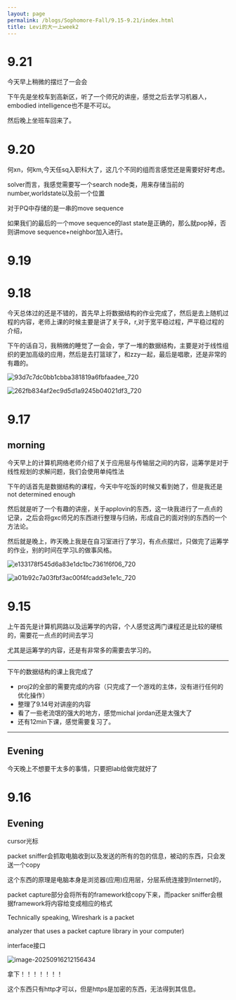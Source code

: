 ```yaml
---
layout: page
permalink: /blogs/Sophomore-Fall/9.15-9.21/index.html
title: Levi的大一上week2
---
```


# 9.21

今天早上稍微的摆烂了一会会

下午先是坐校车到高新区，听了一个师兄的讲座，感觉之后去学习机器人，embodied intelligence也不是不可以。

然后晚上坐班车回来了。



# 9.20

何xn，何km,今天任sq入职科大了，这几个不同的组而言感觉还是需要好好考虑。

solver而言，我感觉需要写一个search node类，用来存储当前的number,worldstate以及前一个位置

对于PQ中存储的是一串的move sequence

如果我们的最后的一个move sequence的last state是正确的，那么就pop掉，否则讲move sequence+neighbor加入进行。



# 9.19



# 9.18

今天总体过的还是不错的，首先早上将数据结构的作业完成了，然后是去上随机过程的内容，老师上课的时候主要是讲了关于R，r,对于宽平稳过程，严平稳过程的介绍，

下午的话自习，我稍微的睡觉了一会会，学了一堆的数据结构，主要是对于线性组织的更加高级的应用，然后是去打篮球了，和zzy一起，最后是唱歌，还是非常的有趣的。

![93d7c7dc0bb1cbba381819a6fbfaadee_720](D:\wesleyfei1.github.io\blogs\Sophomore-Fall\93d7c7dc0bb1cbba381819a6fbfaadee_720.jpg)

![262fb834af2ec9d5d1a9245b04021df3_720](D:\wesleyfei1.github.io\blogs\Sophomore-Fall\262fb834af2ec9d5d1a9245b04021df3_720.jpg)

# 9.17

## morning

今天早上的计算机网络老师介绍了关于应用层与传输层之间的内容，运筹学是对于线性规划的求解问题，我们会使用单纯性法

下午的话首先是数据结构的课程，今天中午吃饭的时候又看到她了，但是我还是not determined enough

然后就是听了一个有趣的讲座，关于applovin的东西，这一块我进行了一点点的记录，之后会将gxc师兄的东西进行整理与归纳，形成自己的面对别的东西的一个方法论。

然后就是晚上，昨天晚上我是在自习室进行了学习，有点点摆烂，只做完了运筹学的作业，别的时间在学习L的做事风格。

![e133178f545d6a83e1dc1bc7361f6f06_720](D:\wesleyfei1.github.io\blogs\Sophomore-Fall\e133178f545d6a83e1dc1bc7361f6f06_720.jpg)

![a01b92c7a03fbf3ac00f4fcadd3e1e1c_720](D:\wesleyfei1.github.io\blogs\Sophomore-Fall\a01b92c7a03fbf3ac00f4fcadd3e1e1c_720.jpg)

# 9.15

上午首先是计算机网路以及运筹学的内容，个人感觉这两门课程还是比较的硬核的，需要花一点点的时间去学习

尤其是运筹学的内容，还是有非常多的需要去学习的。

---

下午的数据结构的课上我完成了

- proj2的全部的需要完成的内容（只完成了一个游戏的主体，没有进行任何的优化操作）
- 整理了9.14号对讲座的内容
- 看了一些老流氓的强大的地方，感觉michal jordan还是太强大了
- 还有12min下课，感觉需要复习了。

---

## Evening

今天晚上不想要干太多的事情，只要把lab给做完就好了

# 9.16

## Evening

cursor光标

packet sniffer会抓取电脑收到以及发送的所有的包的信息，被动的东西，只会发送一个copy

这个东西的原理是电脑本身是浏览器(应用)应用层，分层系统连接到Internet的，

packet capture部分会将所有的framework给copy下来，而packer sniffer会根据framework将内容给变成相应的格式

Technically speaking, Wireshark is a packet 

analyzer that uses a packet capture library in your computer)

interface接口

![image-20250916212156434](D:\wesleyfei1.github.io\blogs\Sophomore-Fall\image-20250916212156434.png)

拿下！！！！！！！

这个东西只有http才可以，但是https是加密的东西，无法得到其信息。